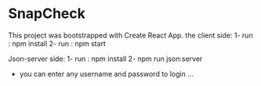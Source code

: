 # SnapCheck

This project was bootstrapped with Create React App.
the client side:
1- run : npm install
2- run : npm start

Json-server side:
1- run : npm install
2- npm run json:server

- you can enter any username and password to login ...
